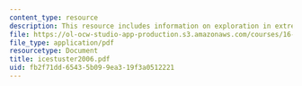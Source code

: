 ```yaml
---
content_type: resource
description: This resource includes information on exploration in extreme environments.
file: https://ol-ocw-studio-app-production.s3.amazonaws.com/courses/16-423j-aerospace-biomedical-and-life-support-engineering-spring-2006/fb2f71dd65435b099ea319f3a0512221_icestuster2006.pdf
file_type: application/pdf
resourcetype: Document
title: icestuster2006.pdf
uid: fb2f71dd-6543-5b09-9ea3-19f3a0512221
---
```

